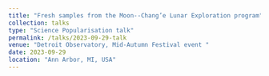 ```yaml
---
title: "Fresh samples from the Moon--Chang’e Lunar Exploration program"
collection: talks
type: "Science Popularisation talk"
permalink: /talks/2023-09-29-talk
venue: "Detroit Observatory, Mid-Autumn Festival event "
date: 2023-09-29
location: "Ann Arbor, MI, USA"
---
```



